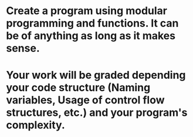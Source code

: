 # Create a program using modular programming and functions. It can be of anything as long as it makes sense.
# Your work will be graded depending your code structure (Naming variables, Usage of control flow structures, etc.) and your program's complexity.

